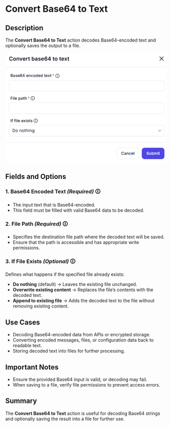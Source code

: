 # Convert Base64 to Text

## Description

The **Convert Base64 to Text** action decodes Base64-encoded text and optionally saves the output to a file.

![Convert Base64 to Text UI](convert-base64-to-text.png)

## Fields and Options  

### **1. Base64 Encoded Text** *(Required)* 🛈

- The input text that is Base64-encoded.
- This field must be filled with valid Base64 data to be decoded.

### **2. File Path** *(Required)* 🛈

- Specifies the destination file path where the decoded text will be saved.
- Ensure that the path is accessible and has appropriate write permissions.

### **3. If File Exists** *(Optional)* 🛈  

Defines what happens if the specified file already exists:

- **Do nothing** (default) → Leaves the existing file unchanged.
- **Overwrite existing content** → Replaces the file’s contents with the decoded text.
- **Append to existing file** → Adds the decoded text to the file without removing existing content.

## Use Cases  

- Decoding Base64-encoded data from APIs or encrypted storage.
- Converting encoded messages, files, or configuration data back to readable text.
- Storing decoded text into files for further processing.

## Important Notes  

- Ensure the provided Base64 input is valid, or decoding may fail.
- When saving to a file, verify file permissions to prevent access errors.

## Summary  

The **Convert Base64 to Text** action is useful for decoding Base64 strings and optionally saving the result into a file for further use.
